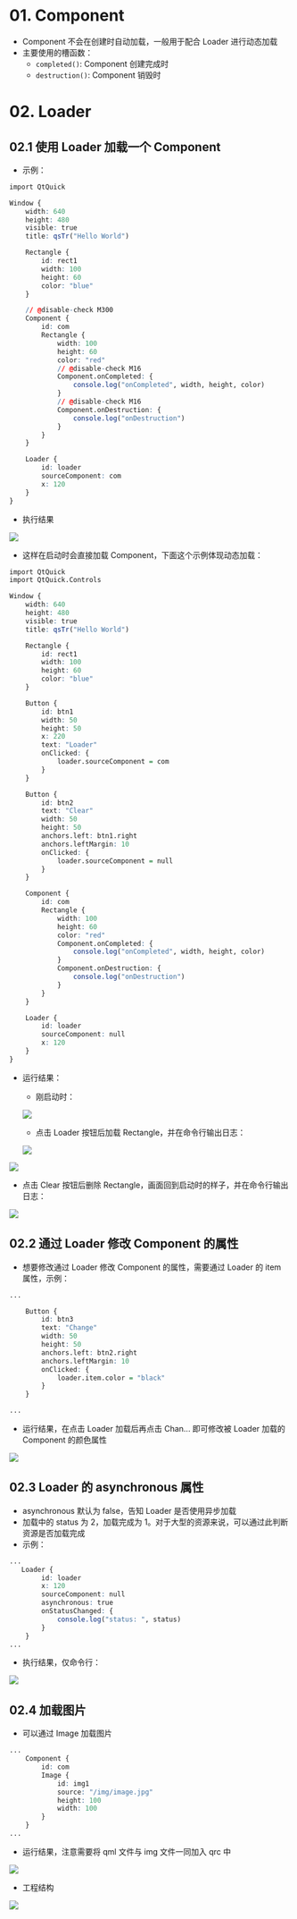 # 01. Component

- Component 不会在创建时自动加载，一般用于配合 Loader 进行动态加载
- 主要使用的槽函数：
    - `completed()`: Component 创建完成时
    - `destruction()`: Component 销毁时



# 02. Loader

## 02.1 使用 Loader 加载一个 Component

- 示例：

```q
import QtQuick

Window {
    width: 640
    height: 480
    visible: true
    title: qsTr("Hello World")

    Rectangle {
        id: rect1
        width: 100
        height: 60
        color: "blue"
    }

    // @disable-check M300
    Component {
        id: com
        Rectangle {
            width: 100
            height: 60
            color: "red"
            // @disable-check M16
            Component.onCompleted: {
                console.log("onCompleted", width, height, color)
            }
            // @disable-check M16
            Component.onDestruction: {
                console.log("onDestruction")
            }
        }
    }

    Loader {
        id: loader
        sourceComponent: com
        x: 120
    }
}

```

- 执行结果

![](.\images\03\Snipaste_2023-05-14_20-40-32.png)

- 这样在启动时会直接加载 Component，下面这个示例体现动态加载：

```q
import QtQuick
import QtQuick.Controls

Window {
    width: 640
    height: 480
    visible: true
    title: qsTr("Hello World")

    Rectangle {
        id: rect1
        width: 100
        height: 60
        color: "blue"
    }

    Button {
        id: btn1
        width: 50
        height: 50
        x: 220
        text: "Loader"
        onClicked: {
            loader.sourceComponent = com
        }
    }

    Button {
        id: btn2
        text: "Clear"
        width: 50
        height: 50
        anchors.left: btn1.right
        anchors.leftMargin: 10
        onClicked: {
            loader.sourceComponent = null
        }
    }

    Component {
        id: com
        Rectangle {
            width: 100
            height: 60
            color: "red"
            Component.onCompleted: {
                console.log("onCompleted", width, height, color)
            }
            Component.onDestruction: {
                console.log("onDestruction")
            }
        }
    }

    Loader {
        id: loader
        sourceComponent: null
        x: 120
    }
}

```

- 运行结果：

    - 刚启动时：

    ![](.\images\03\Snipaste_2023-05-14_21-04-28.png)

    - 点击 Loader 按钮后加载 Rectangle，并在命令行输出日志：

    ![](.\images\03\Snipaste_2023-05-14_21-05-19.png)

![](.\images\03\Snipaste_2023-05-14_21-05-41.png)

- 点击 Clear 按钮后删除 Rectangle，画面回到启动时的样子，并在命令行输出日志：

![](.\images\03\Snipaste_2023-05-14_21-08-47.png)

## 02.2 通过 Loader 修改 Component 的属性

- 想要修改通过 Loader 修改 Component 的属性，需要通过 Loader 的 item 属性，示例：

```q
...

    Button {
        id: btn3
        text: "Change"
        width: 50
        height: 50
        anchors.left: btn2.right
        anchors.leftMargin: 10
        onClicked: {
            loader.item.color = "black"
        }
    }

...

```

- 运行结果，在点击 Loader 加载后再点击 Chan... 即可修改被 Loader 加载的 Component 的颜色属性

![](.\images\03\Snipaste_2023-05-14_21-17-10.png)

## 02.3 Loader 的 asynchronous 属性

- asynchronous 默认为 false，告知 Loader 是否使用异步加载
- 加载中的 status 为 2，加载完成为 1。对于大型的资源来说，可以通过此判断资源是否加载完成
- 示例：

```q
...
   Loader {
        id: loader
        x: 120
        sourceComponent: null
        asynchronous: true
        onStatusChanged: {
            console.log("status: ", status)
        }
    }
...
```

- 执行结果，仅命令行：

![](.\images\03\Snipaste_2023-05-14_21-23-37.png)

## 02.4 加载图片

- 可以通过 Image 加载图片

```q
...
    Component {
        id: com
        Image {
            id: img1
            source: "/img/image.jpg"
            height: 100
            width: 100
        }
    }
...
```

- 运行结果，注意需要将 qml 文件与 img 文件一同加入 qrc 中

![](.\images\03\Snipaste_2023-05-15_16-53-31.png)

- 工程结构

![](.\images\03\Snipaste_2023-05-15_16-55-02.png)
